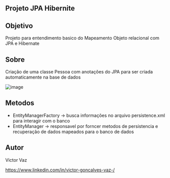 ## Projeto JPA Hibernite

## Objetivo
Projeto para entendimento basico do Mapeamento Objeto relacional com JPA e Hibernate

## Sobre
Criação de uma classe Pessoa com anotações do JPA para ser criada automaticamente na base de dados

![image](https://github.com/victorvaz001/ProjetoJPAHibernate/assets/42657636/cffac789-8bb5-4e90-b27e-2a8234b3bd25)

## Metodos
- EntityManagerFactory -> busca informações no arquivo persistence.xml para interagir com o banco
- EntityManager ->  responsavel por forncer metodos de persistencia e recuperação de dados mapeados para o banco de dados

## Autor
Victor Vaz

https://www.linkedin.com/in/victor-goncalves-vaz-/
